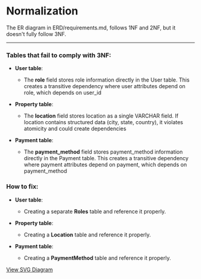 # Normalization

The ER diagram in ERD/requirements.md, follows 1NF and 2NF, but it doesn't fully follow 3NF.

---

### Tables that fail to comply with 3NF:

- **User table**:

  - The **role** field stores role information directly in the User table. This creates a transitive dependency where user attributes depend on role, which depends on user_id

- **Property table**:

  - The **location** field stores location as a single VARCHAR field. If location contains structured data (city, state, country), it violates atomicity and could create dependencies

- **Payment table**:
  - The **payment_method** field stores payment_method information directly in the Payment table. This creates a transitive dependency where payment attributes depend on payment, which depends on payment_method

### How to fix:

- **User table**:

  - Creating a separate **Roles** table and reference it properly.

- **Property table**:

  - Creating a **Location** table and reference it properly.

- **Payment table**:
  - Creating a **PaymentMethod** table and reference it properly.

[View SVG Diagram](./assets/normalizied_er.png)
